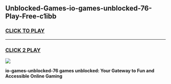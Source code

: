 
## Unblocked-Games-io-games-unblocked-76-Play-Free-c1ibb
<h3>
<a href="https://premium76.site?title=io-games-unblocked-76&ref=22A">CLICK TO PLAY</a></h3>
<hr>

<h3>
<a href="https://premium76.site?title=io-games-unblocked-76&ref=22A">CLICK 2 PLAY</a>
  
</h3>

<a href="https://premium76.site?title=io-games-unblocked-76&ref=22A"><img src="https://clearcache.store/games.png"></a>


**io-games-unblocked-76 games unblocked: Your Gateway to Fun and Accessible Online Gaming**
